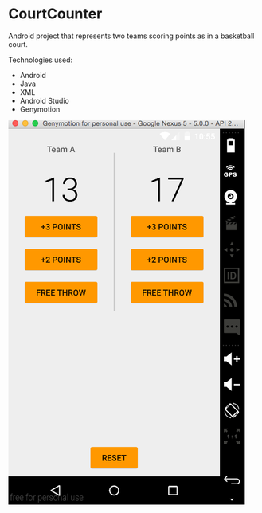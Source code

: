 # CourtCounter
Android project that represents two teams scoring points as in a basketball court.

Technologies used:
- Android
- Java
- XML
- Android Studio
- Genymotion

<img src="https://github.com/TheManuGarcia/CourtCounter/blob/master/CourtCounterScreenshot.png" align="middle"/>
